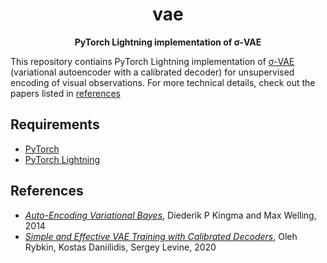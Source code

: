 <div align="center">

# vae

**PyTorch Lightning implementation of σ-VAE**

</div>

This repository contiains PyTorch Lightning implementation of [σ-VAE](https://arxiv.org/abs/2006.13202) (variational autoencoder with a calibrated decoder) for unsupervised encoding of visual observations. For more technical details, check out the papers listed in [references](#references)

## Requirements
- [PyTorch](https://pytorch.org/)
- [PyTorch Lightning](https://www.pytorchlightning.ai/)

## References
- _[Auto-Encoding Variational Bayes](https://arxiv.org/abs/1312.6114)_, Diederik P Kingma and Max Welling, 2014
- _[Simple and Effective VAE Training with Calibrated Decoders](https://arxiv.org/abs/2006.13202)_, Oleh Rybkin, Kostas Daniilidis, Sergey Levine, 2020 